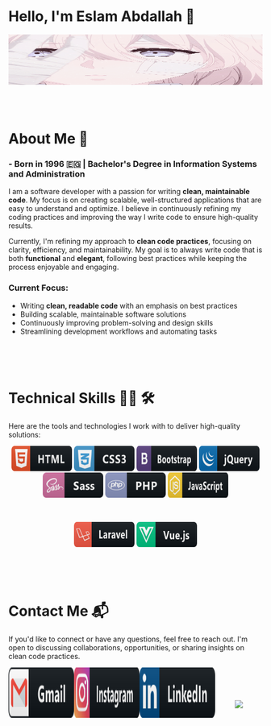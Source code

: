 # Hello, I'm Eslam Abdallah 👋

<div align="center">
  <img height="900" width="900" style="height:100px;" alt="GIF" align="center" src="assets/original.gif">
</div>

<br>
<br>
<br>

# About Me 💬

### - Born in 1996 🇪🇬 | Bachelor's Degree in Information Systems and Administration

I am a software developer with a passion for writing **clean, maintainable code**. My focus is on creating scalable, well-structured applications that are easy to understand and optimize. I believe in continuously refining my coding practices and improving the way I write code to ensure high-quality results. 

Currently, I'm refining my approach to **clean code practices**, focusing on clarity, efficiency, and maintainability. My goal is to always write code that is both **functional** and **elegant**, following best practices while keeping the process enjoyable and engaging.

### Current Focus:
- Writing **clean, readable code** with an emphasis on best practices
- Building scalable, maintainable software solutions
- Continuously improving problem-solving and design skills
- Streamlining development workflows and automating tasks

<br>
<br>
<br>

# Technical Skills 👨‍💻 🛠

Here are the tools and technologies I work with to deliver high-quality solutions:

<p align="center">
  <img src="icons/html.svg" alt="HTML" width="120" height="50">
  <img src="icons/css3.svg" alt="CSS3" width="120" height="50">
  <img src="icons/bootstrap.svg" alt="Bootstrap" width="120" height="50">
  <img src="icons/jquery.svg" alt="jQuery" width="120" height="50">
  <img src="icons/sass.svg" alt="Sass" width="120" height="50">
  <img src="icons/php.svg" alt="PHP" width="120" height="50">
  <img src="icons/js.svg" alt="JavaScript" width="120" height="50">
</p>
<br>
<p align="center">
  <img src="icons/laravel.svg" alt="Laravel" width="120" height="50">
  <img src="icons/vue.svg" alt="Vue.js" width="120" height="50">
</p>

<br>
<br>
<br>

# Contact Me 📬

If you'd like to connect or have any questions, feel free to reach out. I'm open to discussing collaborations, opportunities, or sharing insights on clean code practices.

<a href="mailto:eslamabdallah301@gmail.com">
  <img align="left" alt="Gmail" width="130" height="100" src="icons/gmail.svg" />
</a>
<a href="https://www.instagram.com/yomi_74/">
  <img align="left" alt="Instagram" width="130" height="100" src="icons/instagram.svg" />
</a>
<a href="https://www.linkedin.com/in/eslam-abdallah-882480170/">
  <img align="left" alt="LinkedIn" width="150" height="100" src="icons/linkedin.svg" />
</a>

<br>
<br>
<br>

<p align="center">
  <a href="https://github.com/anuraghazra/github-readme-stats"> 
    <img src="https://github-readme-stats.vercel.app/api?username=eslamabdallah74&&show_icons=true&theme=radical" />
  </a>
</p>

